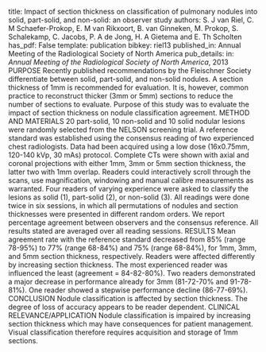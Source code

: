 title: Impact of section thickness on classification of pulmonary nodules into solid, part-solid, and non-solid: an observer study
authors: S. J van Riel, C. M Schaefer-Prokop, E. M van Rikxoort, B. van Ginneken, M. Prokop, S. Schalekamp, C. Jacobs, P. A de Jong, H. A Gietema and E. Th Scholten
has_pdf: False
template: publication
bibkey: riel13
published_in: Annual Meeting of the Radiological Society of North America
pub_details: in: <i>Annual Meeting of the Radiological Society of North America</i>, 2013
PURPOSE Recently published recommendations by the Fleischner Society differentiate between solid, part-solid, and non-solid nodules. A section thickness of 1mm is recommended for evaluation. It is, however, common practice to reconstruct thicker (3mm or 5mm) sections to reduce the number of sections to evaluate. Purpose of this study was to evaluate the impact of section thickness on nodule classification agreement. METHOD AND MATERIALS 20 part-solid, 10 non-solid and 10 solid nodular lesions were randomly selected from the NELSON screening trial. A reference standard was established using the consensus reading of two experienced chest radiologists. Data had been acquired using a low dose (16x0.75mm, 120-140 kVp, 30 mAs) protocol. Complete CTs were shown with axial and coronal projections with either 1mm, 3mm or 5mm section thickness, the latter two with 1mm overlap. Readers could interactively scroll through the scans, use magnification, windowing and manual calibre measurements as warranted. Four readers of varying experience were asked to classify the lesions as solid (1), part-solid (2), or non-solid (3). All readings were done twice in six sessions, in which all permutations of nodules and section thicknesses were presented in different random orders. We report percentage agreement between observers and the consensus reference. All results stated are averaged over all reading sessions. RESULTS Mean agreement rate with the reference standard decreased from 85% (range 78-95%) to 77% (range 68-84%) and 75% (range 68-84%), for 1mm, 3mm, and 5mm section thickness, respectively. Readers were affected differently by increasing section thickness. The most experienced reader was influenced the least (agreement = 84-82-80%). Two readers demonstrated a major decrease in performance already for 3mm (81-72-70% and 91-78-81%). One reader showed a stepwise performance decline (86-77-69%). CONCLUSION Nodule classification is affected by section thickness. The degree of loss of accuracy appears to be reader dependent. CLINICAL RELEVANCE/APPLICATION Nodule classification is impaired by increasing section thickness which may have consequences for patient management. Visual classification therefore requires acquisition and storage of 1mm sections.

